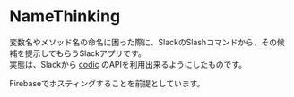 # NameThinking

変数名やメソッド名の命名に困った際に、SlackのSlashコマンドから、その候補を提示してもらうSlackアプリです。  
実態は、Slackから [codic](https://codic.jp) のAPIを利用出来るようにしたものです。

Firebaseでホスティングすることを前提としています。